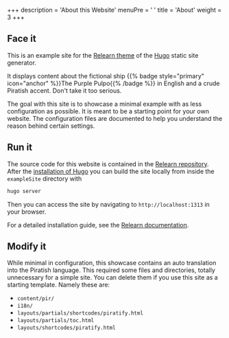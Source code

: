+++
description = 'About this Website'
menuPre = '<i class="fa-fw fas fa-info-circle"></i> '
title = 'About'
weight = 3
+++

## Face it

This is an example site for the [Relearn theme](https://mcshelby.github.io/hugo-theme-relearn/pir/index.html) of the [Hugo](https://gohugo.io) static site generator.

It displays content about the fictional ship {{% badge style="primary" icon="anchor" %}}The Purple Pulpo{{% /badge %}} in English and a crude Piratish accent. Don't take it too serious.

The goal with this site is to showcase a minimal example with as less configuration as possible. It is meant to be a starting point for your own website. The configuration files are documented to help you understand the reason behind certain settings.

## Run it

The source code for this website is contained in the [Relearn repository](https://github.com/McShelby/hugo-theme-relearn/tree/main/exampleSite). After the [installation of Hugo](https://gohugo.io/installation/) you can build the site locally from inside the `exampleSite` directory with

````bash
hugo server
````

Then you can access the site by navigating to `http://localhost:1313` in your browser.

For a detailed installation guide, see the [Relearn documentation](https://mcshelby.github.io/hugo-theme-relearn/introduction/quickstart/index.html).

## Modify it

While minimal in configuration, this showcase contains an auto translation into the Piratish language. This required some files and directories, totally unnecessary for a simple site. You can delete them if you use this site as a starting template. Namely these are:

- `content/pir/`
- `i18n/`
- `layouts/partials/shortcodes/piratify.html`
- `layouts/partials/toc.html`
- `layouts/shortcodes/piratify.html`

